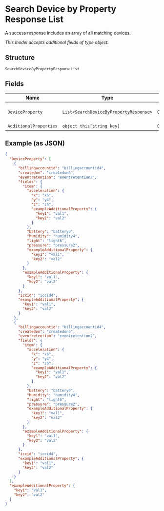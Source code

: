 
# Search Device by Property Response List

A success response includes an array of all matching devices.

*This model accepts additional fields of type object.*

## Structure

`SearchDeviceByPropertyResponseList`

## Fields

| Name | Type | Tags | Description |
|  --- | --- | --- | --- |
| `DeviceProperty` | [`List<SearchDeviceByPropertyResponse>`](../../doc/models/search-device-by-property-response.md) | Optional | **Constraints**: *Maximum Items*: `100` |
| `AdditionalProperties` | `object this[string key]` | Optional | - |

## Example (as JSON)

```json
{
  "DeviceProperty": [
    {
      "billingaccountid": "billingaccountid4",
      "createdon": "createdon6",
      "eventretention": "eventretention2",
      "fields": {
        "item": {
          "acceleration": {
            "x": "x6",
            "y": "y4",
            "z": "z6",
            "exampleAdditionalProperty": {
              "key1": "val1",
              "key2": "val2"
            }
          },
          "battery": "battery0",
          "humidity": "humidity4",
          "light": "light6",
          "pressure": "pressure2",
          "exampleAdditionalProperty": {
            "key1": "val1",
            "key2": "val2"
          }
        },
        "exampleAdditionalProperty": {
          "key1": "val1",
          "key2": "val2"
        }
      },
      "iccid": "iccid4",
      "exampleAdditionalProperty": {
        "key1": "val1",
        "key2": "val2"
      }
    },
    {
      "billingaccountid": "billingaccountid4",
      "createdon": "createdon6",
      "eventretention": "eventretention2",
      "fields": {
        "item": {
          "acceleration": {
            "x": "x6",
            "y": "y4",
            "z": "z6",
            "exampleAdditionalProperty": {
              "key1": "val1",
              "key2": "val2"
            }
          },
          "battery": "battery0",
          "humidity": "humidity4",
          "light": "light6",
          "pressure": "pressure2",
          "exampleAdditionalProperty": {
            "key1": "val1",
            "key2": "val2"
          }
        },
        "exampleAdditionalProperty": {
          "key1": "val1",
          "key2": "val2"
        }
      },
      "iccid": "iccid4",
      "exampleAdditionalProperty": {
        "key1": "val1",
        "key2": "val2"
      }
    }
  ],
  "exampleAdditionalProperty": {
    "key1": "val1",
    "key2": "val2"
  }
}
```

